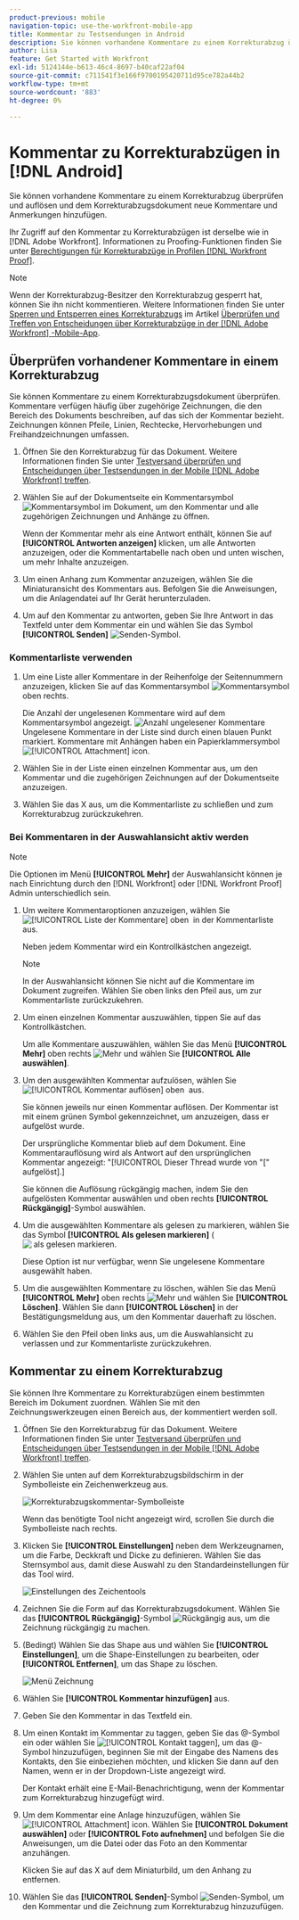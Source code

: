```yaml
---
product-previous: mobile
navigation-topic: use-the-workfront-mobile-app
title: Kommentar zu Testsendungen in Android
description: Sie können vorhandene Kommentare zu einem Korrekturabzug überprüfen und auflösen und dem Korrekturabzugsdokument neue Kommentare und Anmerkungen hinzufügen.
author: Lisa
feature: Get Started with Workfront
exl-id: 5124144e-b613-46c4-8697-b40caf22af04
source-git-commit: c711541f3e166f9700195420711d95ce782a44b2
workflow-type: tm+mt
source-wordcount: '883'
ht-degree: 0%

---
```


# Kommentar zu Korrekturabzügen in [!DNL Android]

Sie können vorhandene Kommentare zu einem Korrekturabzug überprüfen und auflösen und dem Korrekturabzugsdokument neue Kommentare und Anmerkungen hinzufügen.

Ihr Zugriff auf den Kommentar zu Korrekturabzügen ist derselbe wie in [!DNL Adobe Workfront]. Informationen zu Proofing-Funktionen finden Sie unter [Berechtigungen für Korrekturabzüge in Profilen [!DNL Workfront Proof]](../../../workfront-proof/wp-acct-admin/account-settings/proof-perm-profiles-in-wp.md).

>[!NOTE]
>
>Wenn der Korrekturabzug-Besitzer den Korrekturabzug gesperrt hat, können Sie ihn nicht kommentieren. Weitere Informationen finden Sie unter [Sperren und Entsperren eines Korrekturabzugs](../../../workfront-basics/mobile-apps/using-the-workfront-mobile-app/work-with-proofs-in-mobile-app.md#lock) im Artikel [Überprüfen und Treffen von Entscheidungen über Korrekturabzüge in der  [!DNL Adobe Workfront] -Mobile-App](../../../workfront-basics/mobile-apps/using-the-workfront-mobile-app/work-with-proofs-in-mobile-app.md).

## Überprüfen vorhandener Kommentare in einem Korrekturabzug

Sie können Kommentare zu einem Korrekturabzugsdokument überprüfen. Kommentare verfügen häufig über zugehörige Zeichnungen, die den Bereich des Dokuments beschreiben, auf das sich der Kommentar bezieht. Zeichnungen können Pfeile, Linien, Rechtecke, Hervorhebungen und Freihandzeichnungen umfassen.

1. Öffnen Sie den Korrekturabzug für das Dokument. Weitere Informationen finden Sie unter [Testversand überprüfen und Entscheidungen über Testsendungen in der Mobile  [!DNL Adobe Workfront]  treffen](../../../workfront-basics/mobile-apps/using-the-workfront-mobile-app/work-with-proofs-in-mobile-app.md).
1. Wählen Sie auf der Dokumentseite ein Kommentarsymbol ![Kommentarsymbol im Dokument](assets/mobile-comment-icon-on-proofdoc-30x34.png), um den Kommentar und alle zugehörigen Zeichnungen und Anhänge zu öffnen.

   Wenn der Kommentar mehr als eine Antwort enthält, können Sie auf **[!UICONTROL Antworten anzeigen]** klicken, um alle Antworten anzuzeigen, oder die Kommentartabelle nach oben und unten wischen, um mehr Inhalte anzuzeigen.

1. Um einen Anhang zum Kommentar anzuzeigen, wählen Sie die Miniaturansicht des Kommentars aus. Befolgen Sie die Anweisungen, um die Anlagendatei auf Ihr Gerät herunterzuladen.
1. Um auf den Kommentar zu antworten, geben Sie Ihre Antwort in das Textfeld unter dem Kommentar ein und wählen Sie das Symbol **[!UICONTROL Senden]** ![Senden-Symbol](assets/mobile-send-icon-25x26.png).

### Kommentarliste verwenden

1. Um eine Liste aller Kommentare in der Reihenfolge der Seitennummern anzuzeigen, klicken Sie auf das Kommentarsymbol ![Kommentarsymbol](assets/mobile-comment-icon-30x25.png) oben rechts.

   Die Anzahl der ungelesenen Kommentare wird auf dem Kommentarsymbol angezeigt. ![Anzahl ungelesener Kommentare](assets/mobile-unread-comments-icon-30x27.png) Ungelesene Kommentare in der Liste sind durch einen blauen Punkt markiert. Kommentare mit Anhängen haben ein Papierklammersymbol ![[!UICONTROL Attachment] icon](assets/mobile-paper-clip-icon.png).

1. Wählen Sie in der Liste einen einzelnen Kommentar aus, um den Kommentar und die zugehörigen Zeichnungen auf der Dokumentseite anzuzeigen.
1. Wählen Sie das X aus, um die Kommentarliste zu schließen und zum Korrekturabzug zurückzukehren.

### Bei Kommentaren in der Auswahlansicht aktiv werden

>[!NOTE]
>
>Die Optionen im Menü **[!UICONTROL Mehr]** der Auswahlansicht können je nach Einrichtung durch den [!DNL Workfront] oder [!DNL Workfront Proof] Admin unterschiedlich sein.

1. Um weitere Kommentaroptionen anzuzeigen, wählen Sie ![[!UICONTROL Liste der Kommentare] oben &#x200B;](assets/mobile-listofcommentsicon-30x27.png) in der Kommentarliste aus.

   Neben jedem Kommentar wird ein Kontrollkästchen angezeigt.

   >[!NOTE]
   >
   >In der Auswahlansicht können Sie nicht auf die Kommentare im Dokument zugreifen. Wählen Sie oben links den Pfeil aus, um zur Kommentarliste zurückzukehren.

1. Um einen einzelnen Kommentar auszuwählen, tippen Sie auf das Kontrollkästchen.

   Um alle Kommentare auszuwählen, wählen Sie das Menü **[!UICONTROL Mehr]** oben rechts ![Mehr](assets/mobile-verticalmoremenu-20x33.png) und wählen Sie **[!UICONTROL Alle auswählen]**.

1. Um den ausgewählten Kommentar aufzulösen, wählen Sie ![[!UICONTROL Kommentar auflösen] oben &#x200B;](assets/mobile-resolvecomment-icon-30x30.png) aus.

   Sie können jeweils nur einen Kommentar auflösen. Der Kommentar ist mit einem grünen Symbol gekennzeichnet, um anzuzeigen, dass er aufgelöst wurde.

   Der ursprüngliche Kommentar blieb auf dem Dokument. Eine Kommentarauflösung wird als Antwort auf den ursprünglichen Kommentar angezeigt: &quot;[!UICONTROL Dieser Thread wurde von &quot;[&quot; aufgelöst].]

   Sie können die Auflösung rückgängig machen, indem Sie den aufgelösten Kommentar auswählen und oben rechts **[!UICONTROL Rückgängig]**-Symbol auswählen.

1. Um die ausgewählten Kommentare als gelesen zu markieren, wählen Sie das Symbol **[!UICONTROL Als gelesen markieren]** (![&#x200B; als gelesen markieren](assets/mobile-markread-icon-30x31.png).

   Diese Option ist nur verfügbar, wenn Sie ungelesene Kommentare ausgewählt haben.

1. Um die ausgewählten Kommentare zu löschen, wählen Sie das Menü **[!UICONTROL Mehr]** oben rechts ![Mehr](assets/mobile-verticalmoremenu-20x33.png) und wählen Sie **[!UICONTROL Löschen]**. Wählen Sie dann **[!UICONTROL Löschen]** in der Bestätigungsmeldung aus, um den Kommentar dauerhaft zu löschen.
1. Wählen Sie den Pfeil oben links aus, um die Auswahlansicht zu verlassen und zur Kommentarliste zurückzukehren.

## Kommentar zu einem Korrekturabzug

Sie können Ihre Kommentare zu Korrekturabzügen einem bestimmten Bereich im Dokument zuordnen. Wählen Sie mit den Zeichnungswerkzeugen einen Bereich aus, der kommentiert werden soll.

1. Öffnen Sie den Korrekturabzug für das Dokument. Weitere Informationen finden Sie unter [Testversand überprüfen und Entscheidungen über Testsendungen in der Mobile  [!DNL Adobe Workfront]  treffen](../../../workfront-basics/mobile-apps/using-the-workfront-mobile-app/work-with-proofs-in-mobile-app.md).
1. Wählen Sie unten auf dem Korrekturabzugsbildschirm in der Symbolleiste ein Zeichenwerkzeug aus.

   ![Korrekturabzugskommentar-Symbolleiste](assets/android-proof-comment-toolbar-350x102.png)

   Wenn das benötigte Tool nicht angezeigt wird, scrollen Sie durch die Symbolleiste nach rechts.

1. Klicken Sie **[!UICONTROL Einstellungen]** neben dem Werkzeugnamen, um die Farbe, Deckkraft und Dicke zu definieren. Wählen Sie das Sternsymbol aus, damit diese Auswahl zu den Standardeinstellungen für das Tool wird.

   ![Einstellungen des Zeichentools](assets/android-drawingtoolsettings-350x328.png)

1. Zeichnen Sie die Form auf das Korrekturabzugsdokument. Wählen Sie das **[!UICONTROL Rückgängig]**-Symbol ![Rückgängig](assets/android-undo-icon-30x31.png) aus, um die Zeichnung rückgängig zu machen.
1. (Bedingt) Wählen Sie das Shape aus und wählen Sie **[!UICONTROL Einstellungen]**, um die Shape-Einstellungen zu bearbeiten, oder **[!UICONTROL Entfernen]**, um das Shape zu löschen.

   ![Menü Zeichnung](assets/android-drawing-settingsremove-350x166.png)

1. Wählen Sie **[!UICONTROL Kommentar hinzufügen]** aus.
1. Geben Sie den Kommentar in das Textfeld ein.
1. Um einen Kontakt im Kommentar zu taggen, geben Sie das @-Symbol ein oder wählen Sie ![[!UICONTROL Kontakt taggen]](assets/mobile-tag-user-icon.png), um das @-Symbol hinzuzufügen, beginnen Sie mit der Eingabe des Namens des Kontakts, den Sie einbeziehen möchten, und klicken Sie dann auf den Namen, wenn er in der Dropdown-Liste angezeigt wird.

   Der Kontakt erhält eine E-Mail-Benachrichtigung, wenn der Kommentar zum Korrekturabzug hinzugefügt wird.

1. Um dem Kommentar eine Anlage hinzuzufügen, wählen Sie ![[!UICONTROL Attachment] icon](assets/mobile-paper-clip-icon.png). Wählen Sie **[!UICONTROL Dokument auswählen]** oder **[!UICONTROL Foto aufnehmen]** und befolgen Sie die Anweisungen, um die Datei oder das Foto an den Kommentar anzuhängen.

   Klicken Sie auf das X auf dem Miniaturbild, um den Anhang zu entfernen.

1. Wählen Sie das **[!UICONTROL Senden]**-Symbol ![Senden-Symbol](assets/mobile-send-icon-25x26.png), um den Kommentar und die Zeichnung zum Korrekturabzug hinzuzufügen.

